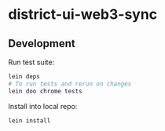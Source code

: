# district-ui-web3-sync

## Development

Run test suite:

```bash
lein deps
# To run tests and rerun on changes
lein doo chrome tests
```
Install into local repo:

```bash
lein install
```
